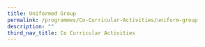 ```yaml
---
title: Uniformed Group
permalink: /programmes/Co-Curricular-Activities/uniform-group
description: ""
third_nav_title: Co Curricular Activities
---
```

